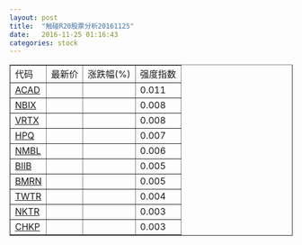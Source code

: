 ```yaml
---
layout: post
title:  "触碰R20股票分析20161125"
date:   2016-11-25 01:16:43
categories: stock
---
```

<script type="text/javascript">
var stockList = []
stockList.push('gb_acad');
stockList.push('gb_nbix');
stockList.push('gb_vrtx');
stockList.push('gb_hpq');
stockList.push('gb_nmbl');
stockList.push('gb_biib');
stockList.push('gb_bmrn');
stockList.push('gb_twtr');
stockList.push('gb_nktr');
stockList.push('gb_chkp');
</script>

<table border="1">
 <tr>
 <td>代码</td>
  <td>最新价</td>
  <td>涨跌幅(%)</td>
 <td>强度指数</td>
</tr>
  <tr id="acad"><td><a href="http://stock.finance.sina.com.cn/usstock/quotes/ACAD.html" target="_blank">ACAD</a></td><td></td><td></td><td>0.011</td></tr>
  <tr id="nbix"><td><a href="http://stock.finance.sina.com.cn/usstock/quotes/NBIX.html" target="_blank">NBIX</a></td><td></td><td></td><td>0.008</td></tr>
  <tr id="vrtx"><td><a href="http://stock.finance.sina.com.cn/usstock/quotes/VRTX.html" target="_blank">VRTX</a></td><td></td><td></td><td>0.008</td></tr>
  <tr id="hpq"><td><a href="http://stock.finance.sina.com.cn/usstock/quotes/HPQ.html" target="_blank">HPQ</a></td><td></td><td></td><td>0.007</td></tr>
  <tr id="nmbl"><td><a href="http://stock.finance.sina.com.cn/usstock/quotes/NMBL.html" target="_blank">NMBL</a></td><td></td><td></td><td>0.006</td></tr>
  <tr id="biib"><td><a href="http://stock.finance.sina.com.cn/usstock/quotes/BIIB.html" target="_blank">BIIB</a></td><td></td><td></td><td>0.005</td></tr>
  <tr id="bmrn"><td><a href="http://stock.finance.sina.com.cn/usstock/quotes/BMRN.html" target="_blank">BMRN</a></td><td></td><td></td><td>0.005</td></tr>
  <tr id="twtr"><td><a href="http://stock.finance.sina.com.cn/usstock/quotes/TWTR.html" target="_blank">TWTR</a></td><td></td><td></td><td>0.004</td></tr>
  <tr id="nktr"><td><a href="http://stock.finance.sina.com.cn/usstock/quotes/NKTR.html" target="_blank">NKTR</a></td><td></td><td></td><td>0.003</td></tr>
  <tr id="chkp"><td><a href="http://stock.finance.sina.com.cn/usstock/quotes/CHKP.html" target="_blank">CHKP</a></td><td></td><td></td><td>0.003</td></tr>
</table>
